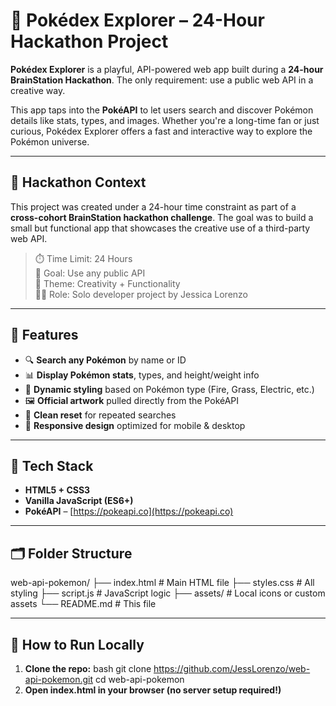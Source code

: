 # 🧩 Pokédex Explorer – 24-Hour Hackathon Project

**Pokédex Explorer** is a playful, API-powered web app built during a **24-hour BrainStation Hackathon**. The only requirement: use a public web API in a creative way.

This app taps into the **PokéAPI** to let users search and discover Pokémon details like stats, types, and images. Whether you're a long-time fan or just curious, Pokédex Explorer offers a fast and interactive way to explore the Pokémon universe.

---

## 🧠 Hackathon Context

This project was created under a 24-hour time constraint as part of a **cross-cohort BrainStation hackathon challenge**. The goal was to build a small but functional app that showcases the creative use of a third-party web API.

> ⏱️ Time Limit: 24 Hours  
> 🎯 Goal: Use any public API  
> 🧠 Theme: Creativity + Functionality  
> 👩‍💻 Role: Solo developer project by Jessica Lorenzo

---

## 🌟 Features

- 🔍 **Search any Pokémon** by name or ID
- 📊 **Display Pokémon stats**, types, and height/weight info
- 🎨 **Dynamic styling** based on Pokémon type (Fire, Grass, Electric, etc.)
- 🖼️ **Official artwork** pulled directly from the PokéAPI
- 🔁 **Clean reset** for repeated searches
- 📱 **Responsive design** optimized for mobile & desktop

---

## 🔧 Tech Stack

- **HTML5 + CSS3**
- **Vanilla JavaScript (ES6+)**
- **PokéAPI** – [https://pokeapi.co](https://pokeapi.co)

---

## 🗂 Folder Structure
web-api-pokemon/ ├── index.html # Main HTML file ├── styles.css # All styling ├── script.js # JavaScript logic ├── assets/ # Local icons or custom assets └── README.md # This file


---


## 🚀 How to Run Locally

1. **Clone the repo:**
   bash
   git clone https://github.com/JessLorenzo/web-api-pokemon.git
   cd web-api-pokemon
2. **Open index.html in your browser (no server setup required!)**


